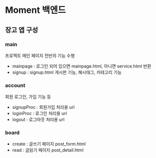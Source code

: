 # Moment 백엔드
## 장고 앱 구성
### main
프로젝트 메인 페이지 전반의 기능 수행

- mainpage : 로그인 되어 있으면 mainpage.html, 아니면 service.html 반환
- signup : signup.html
게시판 기능, 해시태그, 카테고리 기능
### account
회원 로그인, 가입 기능 등

- signupProc : 회원가입 처리용 url
- loginProc : 로그인 처리용 url
- logout : 로그아웃 처리용 url

### board
- create : 글쓰기 페이지 post_form.html
- read : 글읽기 페이지 post_detail.html